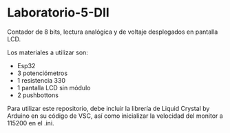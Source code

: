 # Laboratorio-5-DII
Contador de 8 bits, lectura analógica y de voltaje desplegados en pantalla LCD.

Los materiales a utilizar son:
- Esp32
- 3 potenciómetros
- 1 resistencia 330
- 1 pantalla LCD sin módulo
- 2 pushbottons

Para utilizar este repositorio, debe incluir la librería de Liquid Crystal by Arduino en su código de VSC, así como inicializar la velocidad del monitor a 115200 en el .ini.
